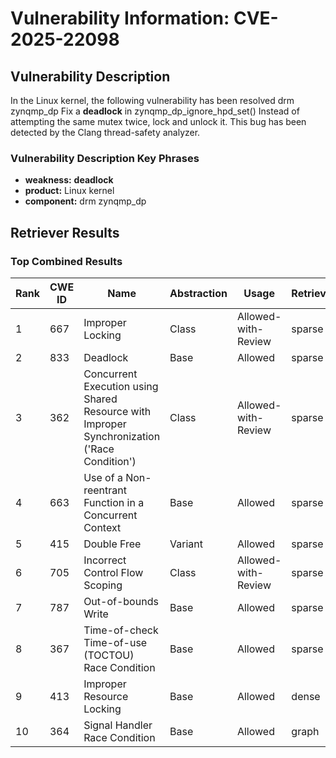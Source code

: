 # Vulnerability Information: CVE-2025-22098

## Vulnerability Description
In the Linux kernel, the following vulnerability has been resolved drm zynqmp_dp Fix a **deadlock** in zynqmp_dp_ignore_hpd_set() Instead of attempting the same mutex twice, lock and unlock it. This bug has been detected by the Clang thread-safety analyzer.

### Vulnerability Description Key Phrases
- **weakness:** **deadlock**
- **product:** Linux kernel
- **component:** drm zynqmp_dp

## Retriever Results

### Top Combined Results

| Rank | CWE ID | Name | Abstraction | Usage  | Retrievers | Individual Scores |
|------|--------|------|-------------|-------|------------|-------------------|
| 1 | 667 | Improper Locking | Class | Allowed-with-Review | sparse | 0.269 |
| 2 | 833 | Deadlock | Base | Allowed | sparse | 0.237 |
| 3 | 362 | Concurrent Execution using Shared Resource with Improper Synchronization ('Race Condition') | Class | Allowed-with-Review | sparse | 0.178 |
| 4 | 663 | Use of a Non-reentrant Function in a Concurrent Context | Base | Allowed | sparse | 0.175 |
| 5 | 415 | Double Free | Variant | Allowed | sparse | 0.170 |
| 6 | 705 | Incorrect Control Flow Scoping | Class | Allowed-with-Review | sparse | 0.169 |
| 7 | 787 | Out-of-bounds Write | Base | Allowed | sparse | 0.167 |
| 8 | 367 | Time-of-check Time-of-use (TOCTOU) Race Condition | Base | Allowed | sparse | 0.167 |
| 9 | 413 | Improper Resource Locking | Base | Allowed | dense | 0.497 |
| 10 | 364 | Signal Handler Race Condition | Base | Allowed | graph | 0.003 |

